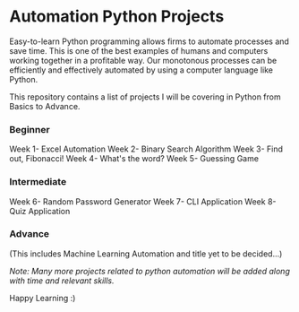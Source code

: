 # Automation Python Projects

Easy-to-learn Python programming allows firms to automate processes and save time. This is one of the best examples of humans and computers working together in a profitable way. Our monotonous processes can be efficiently and effectively automated by using a computer language like Python.

This repository contains a list of projects I will be covering in Python from Basics to Advance. 

### Beginner

Week 1- Excel Automation
Week 2- Binary Search Algorithm
Week 3- Find out, Fibonacci!
Week 4- What's the word?
Week 5- Guessing Game 

### Intermediate

Week 6- Random Password Generator
Week 7- CLI Application
Week 8- Quiz Application

### Advance

(This includes Machine Learning Automation and title yet to be decided...)

*Note: Many more projects related to python automation will be added along with time and relevant skills.*

Happy Learning :)